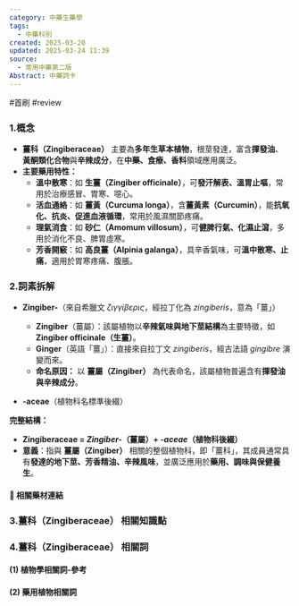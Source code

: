 ```yaml
---
category: 中藥生藥學
tags:
  - 中藥科別
created: 2025-03-20
updated: 2025-03-24 11:39
source:
  - 常用中藥第二版
Abstract: 中藥詞卡
---
```

#首刷 #review 
### 1.概念
- **薑科（Zingiberaceae）** 主要為**多年生草本植物**，根莖發達，富含**揮發油**、**黃酮類化合物**與**辛辣成分**，在**中藥、食療、香料**領域應用廣泛。  
- **主要藥用特性：**  
  - **溫中散寒**：如 **生薑（Zingiber officinale）**，可**發汗解表、溫胃止嘔**，常用於治療感冒、胃寒、噁心。  
  - **活血通絡**：如 **薑黃（Curcuma longa）**，含**薑黃素（Curcumin）**，能**抗氧化、抗炎、促進血液循環**，常用於風濕關節疼痛。  
  - **理氣消食**：如 **砂仁（Amomum villosum）**，可**健脾行氣、化濕止瀉**，多用於消化不良、脾胃虛寒。  
  - **芳香開竅**：如 **高良薑（Alpinia galanga）**，具辛香氣味，可**溫中散寒、止痛**，適用於胃寒疼痛、腹脹。  

### 2.詞素拆解
- **Zingiber-**（來自希臘文 *ζιγγίβερις*，經拉丁化為 *zingiberis*，意為「薑」）  
  - **Zingiber**（薑屬）：該屬植物以**辛辣氣味與地下莖結構**為主要特徵，如 **Zingiber officinale（生薑）**。  
  - **Ginger**（英語「薑」）：直接來自拉丁文 *zingiberis*，經古法語 *gingibre* 演變而來。  
  - **命名原因：** 以 **薑屬（Zingiber）** 為代表命名，該屬植物普遍含有**揮發油與辛辣成分**。  

- **-aceae**（植物科名標準後綴） 

**完整結構：**
- **Zingiberaceae = *Zingiber-*（薑屬）+ *-aceae*（植物科後綴）**  
- **意義**：指與 **薑屬（Zingiber）** 相關的整個植物科，即「薑科」，其成員通常具有**發達的地下莖、芳香精油、辛辣風味**，並廣泛應用於**藥用、調味與保健養生**。  

#### 📌 相關藥材連結


### 3.薑科（Zingiberaceae） 相關知識點



### 4.薑科（Zingiberaceae） 相關詞
#### (1) 植物學相關詞-參考




#### (2) 藥用植物相關詞

